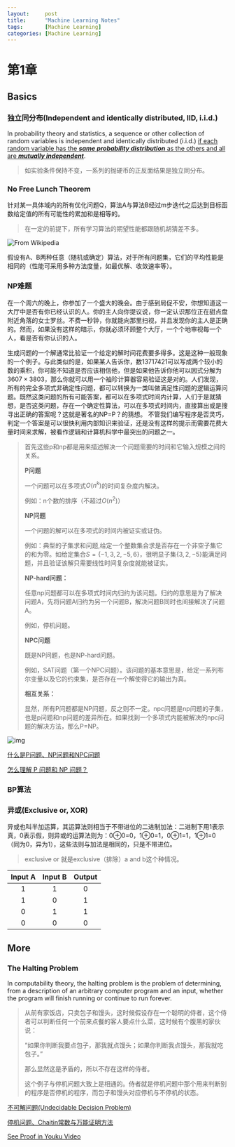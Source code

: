 ```yaml
---
layout:     post
title:      "Machine Learning Notes"
tags:       [Machine Learning]
categories: [Machine Learning]
---
```


# 第1章

## Basics

### **独立同分布(Independent and identically distributed, IID, i.i.d.)**

In probability theory and statistics, a sequence or other collection of random variables is independent and identically distributed (i.i.d.) <u>if each random variable has the ***same probability distribution*** as the others and all are ***mutually independent***</u>. 

> 如实验条件保持不变，一系列的抛硬币的正反面结果是独立同分布。

### **No Free Lunch Theorem**

针对某一具体域内的所有优化问题Q，算法A与算法B经过m步迭代之后达到目标函数给定值的所有可能性的累加和是相等的。

> 在一定的前提下，所有学习算法的期望性能都跟随机胡猜差不多。

![From Wikipedia](http://ofqz295wv.bkt.clouddn.com/public/16-11-29/14951989.jpg)

假设有A、B两种任意（随机或确定）算法，对于所有问题集，它们的平均性能是相同的（性能可采用多种方法度量，如最优解、收敛速率等）。

### **NP难题**

​	在一个周六的晚上，你参加了一个盛大的晚会。由于感到局促不安，你想知道这一大厅中是否有你已经认识的人。你的主人向你提议说，你一定认识那位正在甜点盘附近角落的女士罗丝。不费一秒钟，你就能向那里扫视，并且发现你的主人是正确的。然而，如果没有这样的暗示，你就必须环顾整个大厅，一个个地审视每一个人，看是否有你认识的人。

​	生成问题的一个解通常比验证一个给定的解时间花费要多得多。这是这种一般现象的一个例子。与此类似的是，如果某人告诉你，数$13717421$可以写成两个较小的数的乘积，你可能不知道是否应该相信他，但是如果他告诉你他可以因式分解为$3607\times3803$，那么你就可以用一个袖珍计算器容易验证这是对的。人们发现，所有的完全多项式非确定性问题，都可以转换为一类叫做满足性问题的逻辑运算问题。既然这类问题的所有可能答案，都可以在多项式时间内计算，人们于是就猜想，是否这类问题，存在一个确定性算法，可以在多项式时间内，直接算出或是搜寻出正确的答案呢？这就是著名的NP=P？的猜想。 不管我们编写程序是否灵巧，判定一个答案是可以很快利用内部知识来验证，还是没有这样的提示而需要花费大量时间来求解，被看作逻辑和计算机科学中最突出的问题之一。

> 首先这些p和np都是用来描述解决一个问题需要的时间和它输入规模之间的关系。
>
> **P问题**
>
> 一个问题可以在多项式$O(n^k)$的时间复杂度内解决。
>
> 例如：n个数的排序（不超过$O(n^2)$）
>
> **NP问题**
>
> 一个问题的解可以在多项式的时间内被证实或证伪。
>
> 例如：典型的子集求和问题,给定一个整数集合求是否存在一个非空子集它的和为零。如给定集合$S= \{-1,3,2,-5,6\}$，很明显子集$\{3,2,-5\}$能满足问题，并且验证该解只需要线性时间复杂度就能被证实。
>
> **NP-hard问题：**
>
> 任意np问题都可以在多项式时间内归约为该问题。归约的意思是为了解决问题A，先将问题A归约为另一个问题B，解决问题B同时也间接解决了问题A。
>
> 例如，停机问题。
>
> **NPC问题**
>
> 既是NP问题，也是NP-hard问题。
>
> 例如，SAT问题（第一个NPC问题）。该问题的基本意思是，给定一系列布尔变量以及它的约束集，是否存在一个解使得它的输出为真。
>
> **相互关系：**
>
> 显然，所有P问题都是NP问题，反之则不一定。npc问题是np问题的子集，也是p问题和np问题的差异所在。如果找到一个多项式内能被解决的npc问题的解决方法，那么P=NP。


![img](https://upload.wikimedia.org/wikipedia/commons/thumb/a/a0/P_np_np-complete_np-hard.svg/600px-P_np_np-complete_np-hard.svg.png)



[什么是P问题、NP问题和NPC问题](http://www.matrix67.com/blog/archives/105)

[怎么理解 P 问题和 NP 问题？](https://www.zhihu.com/question/27039635)

### **BP算法**



### **异或(Exclusive or, XOR)**

异或也叫半加运算，其运算法则相当于不带进位的二进制加法：二进制下用1表示真，0表示假，则异或的运算法则为：0⊕0=0，1⊕0=1，0⊕1=1，1⊕1=0（同为0，异为1），这些法则与加法是相同的，只是不带进位。

> exclusive or 就是exclusive（排除）a and b这个种情况。

| Input A | Input B | Output |
| :-----: | :-----: | :----: |
|    1    |    1    |   0    |
|    1    |    0    |   1    |
|    0    |    1    |   1    |
|    0    |    0    |   0    |



## More

### **The Halting Problem**

In computability theory, the halting problem is the problem of determining, from a description of an arbitrary computer program and an input, whether the program will finish running or continue to run forever.

> 从前有家饭店，只卖包子和馒头，这时候假设存在一个聪明的侍者，这个侍者可以判断任何一个前来点餐的客人要点什么菜，这时候有个腹黑的家伙说：
>
> “如果你判断我要点包子，那我就点馒头；如果你判断我点馒头，那我就吃包子。”
>
> 那么显然这是矛盾的，所以不存在这样的侍者。
>
> 这个例子与停机问题大致上是相通的。侍者就是停机问题中那个用来判断别的程序是否停机的程序，而包子和馒头对应停机与不停机的状态。

[不可解问题(Undecidable Decision Problem)](http://www.matrix67.com/blog/archives/55)

[停机问题、Chaitin常数与万能证明方法](http://www.matrix67.com/blog/archives/901)

[See Proof in Youku Video](http://v.youku.com/v_show/id_XMTYxMjM5ODYyMA==.html#paction)

